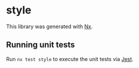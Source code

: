 # style

This library was generated with [Nx](https://nx.dev).

## Running unit tests

Run `nx test style` to execute the unit tests via [Jest](https://jestjs.io).
